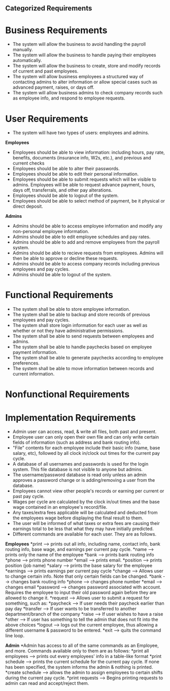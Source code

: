## Categorized Requirements

# Business Requirements
* The system will allow the business to avoid handling the payroll manually.
* The system will allow the business to handle paying their employees automatically.
* The system will allow the business to create, store and modify records of current and past employees.
* The system will allow business employees a structured way of contacting admins to alter information or allow special cases such as advanced payment, raises, or days off.
* The system will allow business admins to check company records such as employee info, and respond to employee requests.

# User Requirements
* The system will have two types of users: employees and admins.

**Employees**
* Employees should be able to view information: including hours, pay rate, benefits, documents (insurance info, W2s, etc.), and previous and current checks
* Employees should be able to alter their passwords.
* Employees should be able to edit their personal information.
* Employees should be able to submit requests which will be visible to admins. Employees will be able to request advance payment, hours, days off, transferrals, and other pay alterations.
* Employees should be able to logout of the system.
* Employees should be able to select method of payment, be it physical or direct deposit.

**Admins**
* Admins should be able to access employee information and modify any non-personal employee information.
* Admins should be able to edit employee schedules and pay rates.
* Admins should be able to add and remove employees from the payroll system.
* Admins should be able to recieve requests from employees. Admins will then be able to approve or decline these requests.
* Admins should be able to access company records including previous employees and pay cycles.
* Admins should be able to logout of the system.

# Functional Requirements
* The system shall be able to store employee information.
* The system shall be able to backup and store records of previous employees and pay cycles.
* The system shall store login information for each user as well as whether or not they have administrative permissions.
* The system shall be able to send requests between employees and admins.
* The system shall be able to handle paychecks based on employee payment information.
* The system shall be able to generate paychecks according to employee preferences.
* The system shall be able to move information between records and current information.


# Nonfunctional Requirements

# Implementation Requirements
* Admin user can access, read, & write all files, both past and present. 
* Employee user can only open their own file and can only write certain fields of information (such as address and bank routing info).
* "File" contents for each employee include their basic info (name, base salary, etc), followed by all clock in/clock out times for the current pay cycle.
* A database of all usernames and passwords is used for the login system. This file database is not visible to anyone but admins.
* The username/password database is read only unless an admin approves a password change or is adding/removing a user from the database.
* Employees cannot view other people's records or earning per current or past pay cycle.
* Wages per cycle are calculated by the clock in/out times and the base wage contained in an employee's record/file. 
* Any taxes/extra fees applicable will be calculated and deducted from the employees wage before displaying the final result to them.
* The user will be informed of what taxes or extra fees are causing their earnings total to be less that what they may have initially predicted.
* Different commands are available for each user. They are as follows.

**Employees**
*print --> prints out all info, including name, contact info, bank routing info, base wage, and earnings per current pay cycle.
	*name --> prints only the name of the employee
	*bank --> prints bank routing info
	*phone --> prints phone number
	*email --> prints email.
	*position --> prints position (job name)
	*salary --> prints the base salary for the employee
	*earnings --> prints earnings per current pay cycle
*change --> Allows user to change certain info. Note that only certain fields can be changed.
	*bank --> changes bank routing info
	*phone --> changes phone number
	*email --> changes email
	*password --> changes password associated with account. Requires the employee to input their old password again before they are allowed to change it.
*request --> Allows user to submit a request for something, such as:
	*paycheck --> If user needs their paycheck earlier than pay day
	*transfer --> If user wants to be transferred to another department/branch of the company
	*raise --> If user wishes to have a raise
	*other --> If user has something to tell the admin that does not fit into the above choices
*logout --> logs out the current employee, thus allowing a different username & password to be entered.
*exit --> quits the command line loop.

**Admin**
*Admin has access to all of the same commands as an Employee, and more. Commands available only to them are as follows:
*print all employees --> prints out every employees' info in a table-like format
*print schedule --> prints the current schedule for the current pay cycle. If none has been specified, the system informs the admin & nothing is printed.
*create schedule --> allows the admin to assign employees to certain shifts during the current pay cycle. 
*print requests --> Begins printing requests to admin can read and accept/reject them.
 
